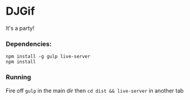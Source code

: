# DJGif

It's a party!

### Dependencies:

    npm install -g gulp live-server
    npm install

### Running

Fire off `gulp` in the main dir then `cd dist && live-server` in another tab
